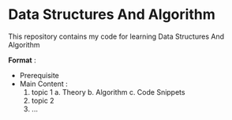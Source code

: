 # Data Structures And Algorithm
This repository contains my code for learning Data Structures And Algorithm

**Format** :

- Prerequisite
- Main Content :
  1. topic 1
     a. Theory
     b. Algorithm
     c. Code Snippets
  2. topic 2
  3. ... 

